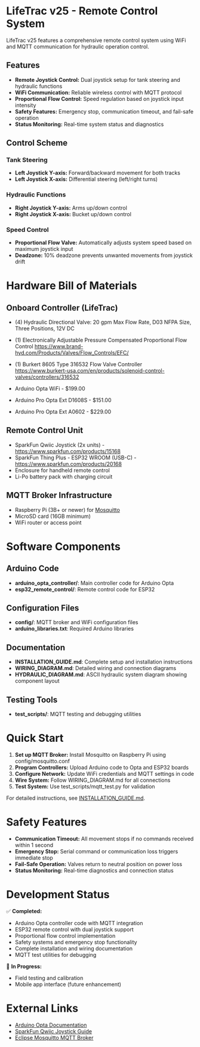 # LifeTrac v25 - Remote Control System

LifeTrac v25 features a comprehensive remote control system using WiFi and MQTT communication for hydraulic operation control.

## Features

* **Remote Joystick Control:** Dual joystick setup for tank steering and hydraulic functions
* **WiFi Communication:** Reliable wireless control with MQTT protocol
* **Proportional Flow Control:** Speed regulation based on joystick input intensity
* **Safety Features:** Emergency stop, communication timeout, and fail-safe operation
* **Status Monitoring:** Real-time system status and diagnostics

## Control Scheme

### Tank Steering
- **Left Joystick Y-axis:** Forward/backward movement for both tracks
- **Left Joystick X-axis:** Differential steering (left/right turns)

### Hydraulic Functions  
- **Right Joystick Y-axis:** Arms up/down control
- **Right Joystick X-axis:** Bucket up/down control

### Speed Control
- **Proportional Flow Valve:** Automatically adjusts system speed based on maximum joystick input
- **Deadzone:** 10% deadzone prevents unwanted movements from joystick drift

# Hardware Bill of Materials

## Onboard Controller (LifeTrac)

* (4) Hydraulic Directional Valve: 20 gpm Max Flow Rate, D03 NFPA Size, Three Positions, 12V DC 
* (1) Electronically Adjustable Pressure Compensated Proportional Flow Control https://www.brand-hyd.com/Products/Valves/Flow_Controls/EFC/
* (1) Burkert 8605 Type 316532 Flow Valve Controller https://www.burkert-usa.com/en/products/solenoid-control-valves/controllers/316532

* Arduino Opta WiFi - $199.00
* Arduino Pro Opta Ext D1608S - $151.00  
* Arduino Pro Opta Ext A0602 - $229.00

## Remote Control Unit

* SparkFun Qwiic Joystick (2x units) - https://www.sparkfun.com/products/15168
* SparkFun Thing Plus - ESP32 WROOM (USB-C) - https://www.sparkfun.com/products/20168
* Enclosure for handheld remote control
* Li-Po battery pack with charging circuit

## MQTT Broker Infrastructure

* Raspberry Pi (3B+ or newer) for [Mosquitto](https://github.com/eclipse-mosquitto/mosquitto)
* MicroSD card (16GB minimum)
* WiFi router or access point

# Software Components

## Arduino Code
- **arduino_opta_controller/**: Main controller code for Arduino Opta
- **esp32_remote_control/**: Remote control code for ESP32

## Configuration Files
- **config/**: MQTT broker and WiFi configuration files
- **arduino_libraries.txt**: Required Arduino libraries

## Documentation
- **INSTALLATION_GUIDE.md**: Complete setup and installation instructions
- **WIRING_DIAGRAM.md**: Detailed wiring and connection diagrams
- **HYDRAULIC_DIAGRAM.md**: ASCII hydraulic system diagram showing component layout

## Testing Tools
- **test_scripts/**: MQTT testing and debugging utilities

# Quick Start

1. **Set up MQTT Broker:** Install Mosquitto on Raspberry Pi using config/mosquitto.conf
2. **Program Controllers:** Upload Arduino code to Opta and ESP32 boards
3. **Configure Network:** Update WiFi credentials and MQTT settings in code
4. **Wire System:** Follow WIRING_DIAGRAM.md for all connections
5. **Test System:** Use test_scripts/mqtt_test.py for validation

For detailed instructions, see [INSTALLATION_GUIDE.md](INSTALLATION_GUIDE.md).

# Safety Features

- **Communication Timeout:** All movement stops if no commands received within 1 second
- **Emergency Stop:** Serial command or communication loss triggers immediate stop
- **Fail-Safe Operation:** Valves return to neutral position on power loss
- **Status Monitoring:** Real-time diagnostics and connection status

# Development Status

✅ **Completed:**
- Arduino Opta controller code with MQTT integration
- ESP32 remote control with dual joystick support  
- Proportional flow control implementation
- Safety systems and emergency stop functionality
- Complete installation and wiring documentation
- MQTT test utilities for debugging

🔄 **In Progress:**
- Field testing and calibration
- Mobile app interface (future enhancement)

# External Links

- [Arduino Opta Documentation](https://docs.arduino.cc/hardware/opta)
- [SparkFun Qwiic Joystick Guide](https://learn.sparkfun.com/tutorials/qwiic-joystick-hookup-guide)
- [Eclipse Mosquitto MQTT Broker](https://mosquitto.org/)
